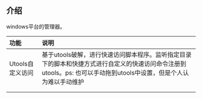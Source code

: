 ## 介绍

windows平台的管理器。

| 功能             | 说明                                                         |
| :--------------- | :----------------------------------------------------------- |
| Utools自定义访问 | 基于utools破解，进行快速访问脚本程序。监听指定目录下的脚本和快捷方式进行自定义的快速访问命令注册到utools。ps: 也可以手动拖到utools中设置，但是个人认为难以手动维护 |
|                  |                                                              |
|                  |                                                              |

